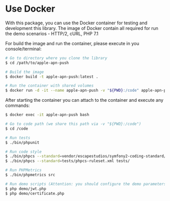 Use Docker
==========

With this package, you can use the Docker container for testing and development this library.
The image of Docker contain all required for run the demo scenarios - HTTP/2, cURL, PHP 7.1

For build the image and run the container, please execute in you console/terminal:

```bash
# Go to directory where you clone the library
$ cd /path/to/apple-apn-push

# Build the image
$ docker build -t apple-apn-push:latest .

# Run the container with shared volumes
$ docker run -d -it --name apple-apn-push -v "${PWD}:/code" apple-apn-push
```

After starting the container you can attach to the container and execute any commands:

```bash
$ docker exec -it apple-apn-push bash

# Go to code path (we share this path via -v "${PWD}:/code")
$ cd /code

# Run tests
$ ./bin/phpunit

# Run code style
$ ./bin/phpcs --standard=vendor/escapestudios/symfony2-coding-standard/Symfony2/ src/
$ ./bin/phpcs --standard=tests/phpcs-ruleset.xml tests/

# Run PHPMetrics
$ ./bin/phpmetrics src

# Run demo scripts (Attention: you should configure the demo parameters)
$ php demo/jwt.php 
$ php demo/certificate.php 
```
